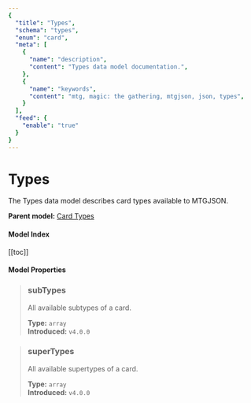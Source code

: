 ```yaml
---
{
  "title": "Types",
  "schema": "types",
  "enum": "card",
  "meta": [
    {
      "name": "description",
      "content": "Types data model documentation.",
    },
    {
      "name": "keywords",
      "content": "mtg, magic: the gathering, mtgjson, json, types",
    }
  ],
  "feed": {
    "enable": "true"
  }
}
---
```


# Types

The Types data model describes card types available to MTGJSON.
 
**Parent model:** [Card Types](/data-models/card-types/)

#### Model Index

[[toc]]
#### Model Properties

> ### subTypes  
> All available subtypes of a card.  
>
> **Type:** `array`  
> **Introduced:** `v4.0.0`

> ### superTypes  
> All available supertypes of a card.  
>
> **Type:** `array`  
> **Introduced:** `v4.0.0`
